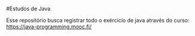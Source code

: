 #Estudos de Java

Esse repositório busca registrar todo o exércicio de java através do curso: https://java-programming.mooc.fi/
